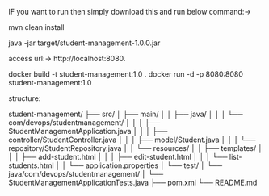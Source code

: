 IF you want to run then simply download this and run below command:->

mvn clean install

java -jar target/student-management-1.0.0.jar

access url:-> http://localhost:8080.

docker build -t student-management:1.0 .
docker run -d -p 8080:8080 student-management:1.0


structure:


student-management/
├── src/
│   ├── main/
│   │   ├── java/
│   │   │   └── com/devops/studentmanagement/
│   │   │       ├── StudentManagementApplication.java
│   │   │       ├── controller/StudentController.java
│   │   │       ├── model/Student.java
│   │   │       └── repository/StudentRepository.java
│   │   └── resources/
│   │       ├── templates/
│   │       │   ├── add-student.html
│   │       │   ├── edit-student.html
│   │       │   └── list-students.html
│   │       └── application.properties
│   └── test/
│       └── java/com/devops/studentmanagement/
│           └── StudentManagementApplicationTests.java
├── pom.xml
└── README.md

